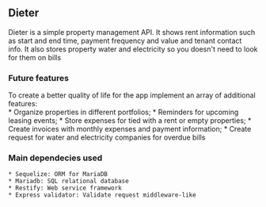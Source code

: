 ## Dieter

Dieter is a simple property management API. It shows rent information such as start and end time, payment frequency and value and tenant contact info. It also stores property water and electricity so you doesn't need to look for them on bills

### Future features
To create a better quality of life for the app implement an array of additional features:  
    * Organize properties in different portfolios;
    * Reminders for upcoming leasing events;
    * Store expenses for tied with a rent or empty properties;
    * Create invoices with monthly expenses and payment information;
    * Create request for water and electricity companies for overdue bills

### Main dependecies used
    * Sequelize: ORM for MariaDB
    * Mariadb: SQL relational database
    * Restify: Web service framework
    * Express validator: Validate request middleware-like